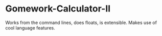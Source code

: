 # Gomework-Calculator-II
Works from the command lines, does floats, is extensible. Makes use of cool language features.
